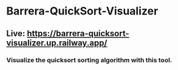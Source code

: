 # Barrera-QuickSort-Visualizer
## Live: https://barrera-quicksort-visualizer.up.railway.app/
### Visualize the quicksort sorting algorithm with this tool.
